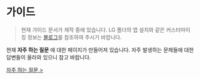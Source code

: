 # 가이드

> 현재 가이드 문서가 제작 중에 있습니다. LG 폴더의 앱 설치와 같은 커스터마이징 정보는 [블로그](https://garubanana.tistory.com/35)를 참조하여 주시기 바랍니다.

현재 **자주 하는 질문** 에 대한 페이지가 만들어져 있습니다. 자주 발생하는 문제들에 대한 답변들이 올라와 있으니 참고 바랍니다.

[자주 하는 질문 >](http://yvelta1.github.io/guide/qna.md)